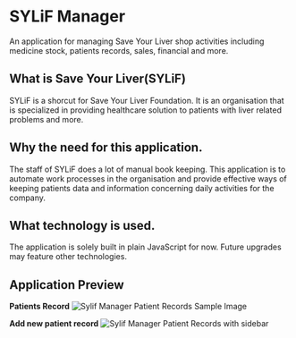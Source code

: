 # SYLiF Manager
An application for managing Save Your Liver shop activities including medicine stock, patients records, sales, financial and more.

## What is Save Your Liver(SYLiF)

SYLiF is a shorcut for Save Your Liver Foundation. It is an organisation that is specialized in providing healthcare solution to patients with liver related problems and more.

## Why the need for this application.

The staff of SYLiF does a lot of manual book keeping. This application is to automate work processes in the organisation and provide effective ways of keeping patients data and information concerning daily activities for the company.

## What technology is used. 

The application is solely built in plain JavaScript for now. Future upgrades may feature other technologies.

## Application Preview

**Patients Record**
![Sylif Manager Patient Records Sample Image](https://user-images.githubusercontent.com/47257672/81927690-95acf680-95d3-11ea-9b8a-401cdeaa3c9e.PNG)

**Add new patient record**
![Sylif Manager Patient Records with sidebar](https://user-images.githubusercontent.com/47257672/81927743-b07f6b00-95d3-11ea-9c39-e08bd4a5cd5f.PNG)

